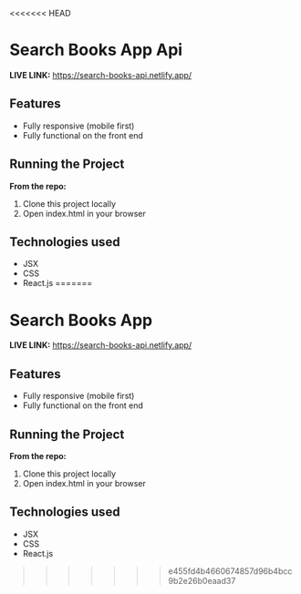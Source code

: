 <<<<<<< HEAD
# Search Books App Api

**LIVE LINK:** https://search-books-api.netlify.app/

## Features
* Fully responsive (mobile first)
* Fully functional on the front end


## Running the Project
**From the repo:**
1. Clone this project locally
2. Open index.html in your browser

## Technologies used 
* JSX
* CSS
* React.js
=======
# Search Books App

**LIVE LINK:** https://search-books-api.netlify.app/

## Features
* Fully responsive (mobile first)
* Fully functional on the front end


## Running the Project
**From the repo:**
1. Clone this project locally
2. Open index.html in your browser

## Technologies used 
* JSX
* CSS
* React.js
>>>>>>> e455fd4b4660674857d96b4bcc9b2e26b0eaad37

